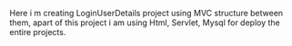 Here i m creating LoginUserDetails project using MVC structure between them, apart of this project i am using Html, Servlet, Mysql for deploy the entire projects.
